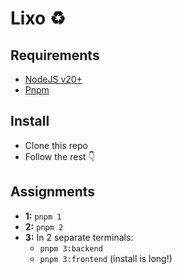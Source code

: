 # Lixo ♻️


## Requirements
- [NodeJS v20+](https://nodejs.org/)
- [Pnpm](https://pnpm.io/)


## Install
- Clone this repo 
- Follow the rest 👇


## Assignments
- __1:__ `pnpm 1` 
- __2:__ `pnpm 2` 
- __3:__ In 2 separate terminals:
    - `pnpm 3:backend`
    - `pnpm 3:frontend` (install is long!)
